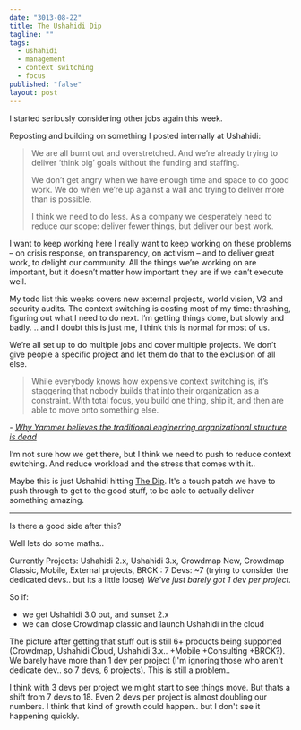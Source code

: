 ```yaml
---
date: "3013-08-22"
title: The Ushahidi Dip
tagline: ""
tags: 
  - ushahidi
  - management
  - context switching
  - focus
published: "false"
layout: post
---
```


I started seriously considering other jobs again this week.

Reposting and building on something I posted internally at Ushahidi:

> We are all burnt out and overstretched. And we’re already trying to deliver ‘think big’ goals without the funding and staffing.
>
> We don’t get angry when we have enough time and space to do good work. We do when we’re up against a wall and trying to deliver more than is possible.
>
> I think we need to do less. As a company we desperately need to reduce our scope: deliver fewer things, but deliver our best work.

I want to keep working here
I really want to keep working on these problems – on crisis response, on transparency, on activism – and to deliver great work, to delight our community. All the things we’re working on are important, but it doesn’t matter how important they are if we can’t execute well.

My todo list this weeks covers new external projects, world vision, V3 and security audits. The context switching is costing most of my time: thrashing, figuring out what I need to do next. I’m getting things done, but slowly and badly. .. and I doubt this is just me, I think this is normal for most of us.

We’re all set up to do multiple jobs and cover multiple projects. We don’t give people a specific project and let them do that to the exclusion of all else.

> While everybody knows how expensive context switching is, it’s staggering that nobody builds that into their organization as a constraint. With total focus, you build one thing, ship it, and then are able to move onto something else.

_\- [Why Yammer believes the traditional enginerring organizational structure is dead](http://firstround.com/article/Why-Yammer-believes-the-traditional-engineering-organizational-structure-is-dead)_

I’m not sure how we get there, but I think we need to push to reduce context switching. And reduce workload and the stress that comes with it..

Maybe this is just Ushahidi hitting [The Dip](http://sethgodin.typepad.com/the_dip/ "The Dip"). It's a touch patch we have to push through to get to the good stuff, to be able to actually deliver something amazing. 

---

Is there a good side after this?

Well lets do some maths..

Currently
Projects: Ushahidi 2.x, Ushahidi 3.x, Crowdmap New, Crowdmap Classic, Mobile, External projects, BRCK : 7
Devs: ~7 (trying to consider the dedicated devs.. but its a little loose) 
*We've just barely got 1 dev per project.*

So if:
- we get Ushahidi 3.0 out, and sunset 2.x
- we can close Crowdmap classic and launch Ushahidi in the cloud

The picture after getting that stuff out is still 6+ products being supported (Crowdmap, Ushahidi Cloud, Ushahidi 3.x.. +Mobile +Consulting +BRCK?). We barely have more than 1 dev per project (I'm ignoring those who aren't dedicate dev.. so 7 devs, 6 projects). This is still a problem..

I think with 3 devs per project we might start to see things move. But thats a shift from 7 devs to 18. Even 2 devs per project is almost doubling our numbers. I think that kind of growth could happen.. but I don't see it happening quickly.
